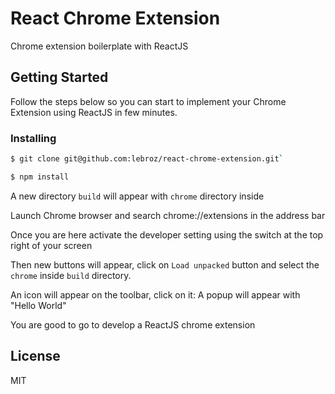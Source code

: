 # React Chrome Extension
Chrome extension boilerplate with ReactJS

## Getting Started

Follow the steps below so you can start to implement your Chrome Extension using ReactJS in few minutes.

### Installing

```bash
$ git clone git@github.com:lebroz/react-chrome-extension.git`
```
```bash
$ npm install
```

A new directory `build` will appear with `chrome` directory inside

Launch Chrome browser and search chrome://extensions in the address bar

Once you are here activate the developer setting using the switch at the top right of your screen

Then new buttons will appear, click on `Load unpacked` button and select the `chrome` inside `build` directory.

An icon will appear on the toolbar, click on it: A popup will appear with "Hello World"

You are good to go to develop a ReactJS chrome extension

## License

MIT
